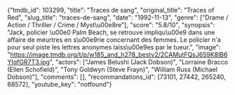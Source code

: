 {"tmdb_id": 103299, "title": "Traces de sang", "original_title": "Traces of Red", "slug_title": "traces-de-sang", "date": "1992-11-13", "genre": ["Drame / Action / Thriller / Crime / Myst\u00e8re"], "score": "5.8/10", "synopsis": "Jack, policier \u00e0 Palm Beach, se retrouve impliqu\u00e9 dans une affaire de meurtres en s\u00e9rie concernant des femmes. Le policier n'a pour seul piste les lettres anonymes laiss\u00e9es par le tueur.", "image": "https://image.tmdb.org/t/p/w185_and_h278_bestv2/2CAMutFQsJ659K8lB6YIqfGR7T3.jpg", "actors": ["James Belushi (Jack Dobson)", "Lorraine Bracco (Ellen Schofield)", "Tony Goldwyn (Steve Frayn)", "William Russ (Michael Dobson)"], "comments": [], "recommandations_id": [73101, 27442, 265240, 68572], "youtube_key": "notfound"}